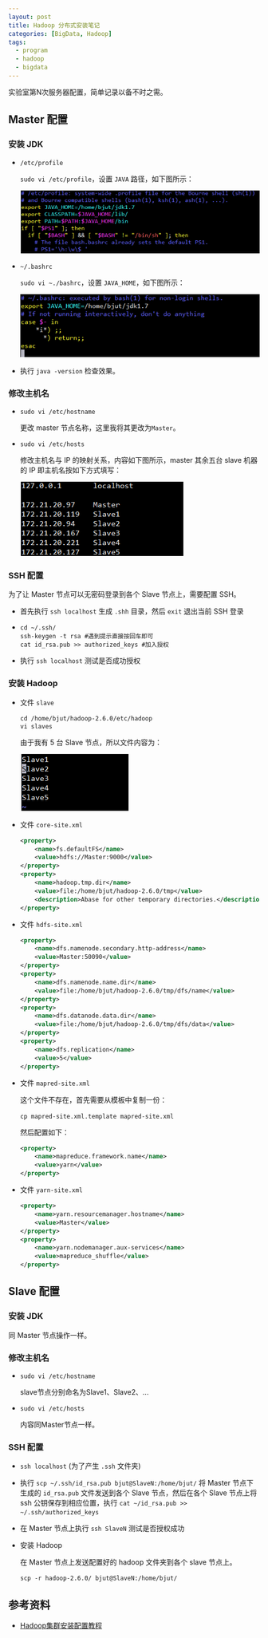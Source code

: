 ```yaml
---
layout: post
title: Hadoop 分布式安装笔记
categories: [BigData, Hadoop]
tags: 
  - program
  - hadoop
  - bigdata
---
```


实验室第N次服务器配置，简单记录以备不时之需。

## Master 配置

### 安装 JDK

- `/etc/profile`

  `sudo vi /etc/profile`，设置 `JAVA` 路径，如下图所示：

  ![etcProfile](\media\files\2017\07\04\etcProfile.png)
- `~/.bashrc`

  `sudo vi ~./bashrc`，设置 `JAVA_HOME`，如下图所示：

  ![bashrc](\media\files\2017\07\04\bashrc.png)
- 执行 `java -version` 检查效果。

### 修改主机名

- `sudo vi /etc/hostname`

  更改 master 节点名称，这里我将其更改为`Master`。

- `sudo vi /etc/hosts`

  修改主机名与 IP 的映射关系，内容如下图所示，master 其余五台 slave 机器的 IP 即主机名按如下方式填写：

  ![modifyNameIP](\media\files\2017\07\04\modifyNameIP.png)

### SSH 配置

为了让 Master 节点可以无密码登录到各个 Slave 节点上，需要配置 SSH。

- 首先执行 `ssh localhost` 生成 `.shh` 目录，然后 `exit` 退出当前 SSH 登录
- ```shell
  cd ~/.ssh/
  ssh-keygen -t rsa #遇到提示直接按回车即可
  cat id_rsa.pub >> authorized_keys #加入授权
  ```
- 执行 `ssh localhost` 测试是否成功授权

### 安装 Hadoop

- 文件 `slave`
  ```shell
  cd /home/bjut/hadoop-2.6.0/etc/hadoop
  vi slaves
  ```
  由于我有 5 台 Slave 节点，所以文件内容为：

  ![slaves](\media\files\2017\07\04\slaves.png)

- 文件 `core-site.xml`
  ```xml
  <property>
      <name>fs.defaultFS</name>
      <value>hdfs://Master:9000</value>
  </property>
  <property>
      <name>hadoop.tmp.dir</name>
      <value>file:/home/bjut/hadoop-2.6.0/tmp</value>
      <description>Abase for other temporary directories.</description>
  </property>
  ```

- 文件 `hdfs-site.xml`

  ```xml
  <property>
      <name>dfs.namenode.secondary.http-address</name>
      <value>Master:50090</value>
  </property>
  <property>
      <name>dfs.namenode.name.dir</name>
      <value>file:/home/bjut/hadoop-2.6.0/tmp/dfs/name</value>
  </property>
  <property>
      <name>dfs.datanode.data.dir</name>
      <value>file:/home/bjut/hadoop-2.6.0/tmp/dfs/data</value>
  </property>
  <property>
      <name>dfs.replication</name>
      <value>5</value>
  </property>
  ```

- 文件 `mapred-site.xml`

  这个文件不存在，首先需要从模板中复制一份：

  `cp mapred-site.xml.template mapred-site.xml`

  然后配置如下：

  ```xml
  <property>
      <name>mapreduce.framework.name</name>
      <value>yarn</value>
  </property>
  ```

- 文件 `yarn-site.xml`
  ```xml
  <property>
      <name>yarn.resourcemanager.hostname</name>
      <value>Master</value>
  </property>
  <property>
      <name>yarn.nodemanager.aux-services</name>
      <value>mapreduce_shuffle</value>
  </property>
  ```

## Slave 配置

### 安装 JDK

同 Master 节点操作一样。

### 修改主机名

- `sudo vi /etc/hostname`

  slave节点分别命名为Slave1、Slave2、...

- `sudo vi /etc/hosts`

  内容同Master节点一样。

### SSH 配置

- `ssh localhost` (为了产生 `.ssh` 文件夹)

- 执行 `scp ~/.ssh/id_rsa.pub bjut@SlaveN:/home/bjut/` 将 Master 节点下生成的 `id_rsa.pub` 文件发送到各个 Slave 节点，然后在各个 Slave 节点上将 ssh 公钥保存到相应位置，执行 `cat ~/id_rsa.pub >> ~/.ssh/authorized_keys`

- 在 Master 节点上执行 `ssh SlaveN` 测试是否授权成功

- 安装 Hadoop

  在 Master 节点上发送配置好的 hadoop 文件夹到各个 slave 节点上。

  ```shell
  scp -r hadoop-2.6.0/ bjut@SlaveN:/home/bjut/
  ```

## 参考资料

- [Hadoop集群安装配置教程](http://www.powerxing.com/install-hadoop-cluster/)